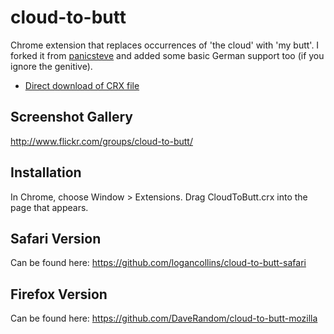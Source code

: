 cloud-to-butt
=============

Chrome extension that replaces occurrences of 'the cloud' with 'my butt'.
I forked it from [panicsteve](https://github.com/panicsteve/cloud-to-butt) and added some basic German support too (if you ignore the genitive).

* [Direct download of CRX file](https://github.com/orrc/cloud-to-butt/blob/master/CloudToButt.crx?raw=true)

Screenshot Gallery
------------------

http://www.flickr.com/groups/cloud-to-butt/

Installation
------------

In Chrome, choose Window > Extensions.  Drag CloudToButt.crx into the page that appears.

Safari Version
--------------

Can be found here: https://github.com/logancollins/cloud-to-butt-safari

Firefox Version
---------------

Can be found here: https://github.com/DaveRandom/cloud-to-butt-mozilla
